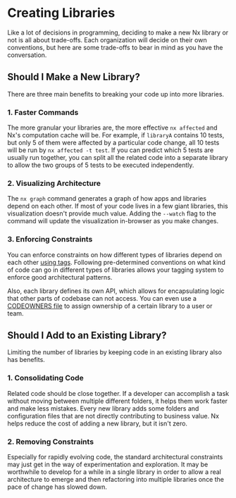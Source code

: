 # Creating Libraries

Like a lot of decisions in programming, deciding to make a new Nx library or not is all about trade-offs. Each organization will decide on their own conventions, but here are some trade-offs to bear in mind as you have the conversation.

## Should I Make a New Library?

There are three main benefits to breaking your code up into more libraries.

### 1. Faster Commands

The more granular your libraries are, the more effective `nx affected` and Nx's computation cache will be. For example, if `libraryA` contains 10 tests, but only 5 of them were affected by a particular code change, all 10 tests will be run by `nx affected -t test`. If you can predict which 5 tests are usually run together, you can split all the related code into a separate library to allow the two groups of 5 tests to be executed independently.

### 2. Visualizing Architecture

The `nx graph` command generates a graph of how apps and libraries depend on each other. If most of your code lives in a few giant libraries, this visualization doesn't provide much value. Adding the `--watch` flag to the command will update the visualization in-browser as you make changes.

### 3. Enforcing Constraints

You can enforce constraints on how different types of libraries depend on each other [using tags](/core-features/enforce-module-boundaries). Following pre-determined conventions on what kind of code can go in different types of libraries allows your tagging system to enforce good architectural patterns.

Also, each library defines its own API, which allows for encapsulating logic that other parts of codebase can not access. You can even use a [CODEOWNERS file](https://help.github.com/en/github/creating-cloning-and-archiving-repositories/about-code-owners) to assign ownership of a certain library to a user or team.

## Should I Add to an Existing Library?

Limiting the number of libraries by keeping code in an existing library also has benefits.

### 1. Consolidating Code

Related code should be close together. If a developer can accomplish a task without moving between multiple different folders, it helps them work faster and make less mistakes. Every new library adds some folders and configuration files that are not directly contributing to business value. Nx helps reduce the cost of adding a new library, but it isn't zero.

### 2. Removing Constraints

Especially for rapidly evolving code, the standard architectural constraints may just get in the way of experimentation and exploration. It may be worthwhile to develop for a while in a single library in order to allow a real architecture to emerge and then refactoring into multiple libraries once the pace of change has slowed down.
